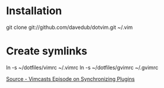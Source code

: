# Installation

  git clone git://github.com/davedub/dotvim.git ~/.vim

# Create symlinks

  ln -s ~/dotfiles/vimrc ~/.vimrc
  ln -s ~/dotfiles/gvimrc ~/.gvimrc

[Source - Vimcasts Episode on Synchronizing Plugins](http://vimcasts.org/episodes/synchronizing-plugins-with-git-submodules-and-pathogen/)
